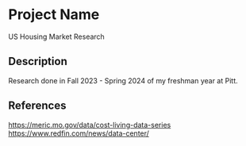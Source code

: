 # Project Name
US Housing Market Research

## Description
Research done in Fall 2023 - Spring 2024 of my freshman year at Pitt.

## References 

https://meric.mo.gov/data/cost-living-data-series
https://www.redfin.com/news/data-center/
